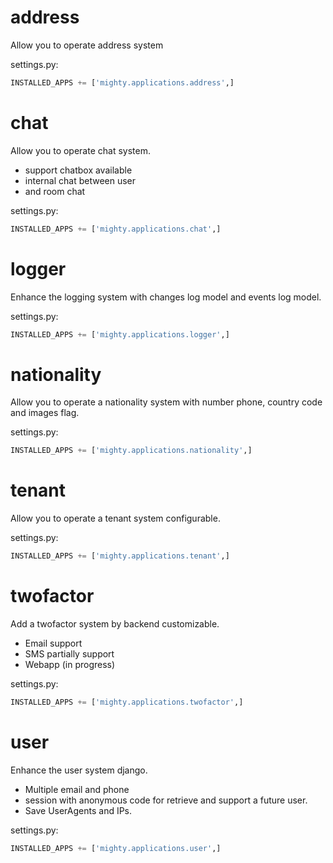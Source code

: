 # address
Allow you to operate address system

settings.py:
```python
INSTALLED_APPS += ['mighty.applications.address',]
```

# chat
Allow you to operate chat system.
- support chatbox available
- internal chat between user
- and room chat

settings.py:
```python
INSTALLED_APPS += ['mighty.applications.chat',]
```

# logger
Enhance the logging system with changes log model and events log model.

settings.py:
```python
INSTALLED_APPS += ['mighty.applications.logger',]
```

# nationality
Allow you to operate a nationality system with number phone, country code and images flag.

settings.py:
```python
INSTALLED_APPS += ['mighty.applications.nationality',]
```

# tenant
Allow you to operate a tenant system configurable.

settings.py:
```python
INSTALLED_APPS += ['mighty.applications.tenant',]
```

# twofactor
Add a twofactor system by backend customizable.
- Email support
- SMS partially support
- Webapp (in progress)

settings.py:
```python
INSTALLED_APPS += ['mighty.applications.twofactor',]
```

# user
Enhance the user system django.
- Multiple email and phone
- session with anonymous code for retrieve and support a future user.
- Save UserAgents and IPs.

settings.py:
```python
INSTALLED_APPS += ['mighty.applications.user',]
```